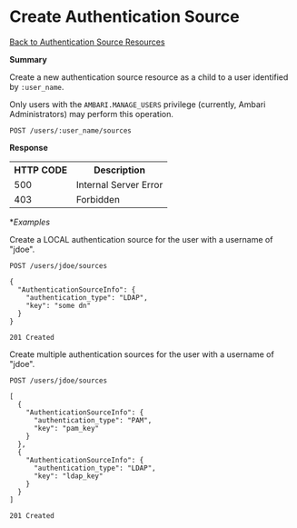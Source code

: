
<!---
Licensed to the Apache Software Foundation (ASF) under one or more
contributor license agreements. See the NOTICE file distributed with
this work for additional information regarding copyright ownership.
The ASF licenses this file to You under the Apache License, Version 2.0
(the "License"); you may not use this file except in compliance with
the License. You may obtain a copy of the License at

http://www.apache.org/licenses/LICENSE-2.0

Unless required by applicable law or agreed to in writing, software
distributed under the License is distributed on an "AS IS" BASIS,
WITHOUT WARRANTIES OR CONDITIONS OF ANY KIND, either express or implied.
See the License for the specific language governing permissions and
limitations under the License.
-->

Create Authentication Source
=====

[Back to Authentication Source Resources](authentication-source-resources.md)

**Summary**

Create a new authentication source resource as a child to a user identified by <code>:user_name</code>. 
<p/><p/>
Only users with the <code>AMBARI.MANAGE_USERS</code> privilege (currently, Ambari Administrators)
may perform this operation.

    POST /users/:user_name/sources

**Response**

<table>
  <tr>
    <th>HTTP CODE</th>
    <th>Description</th>
  </tr>
  <tr>
    <td>500</td>
    <td>Internal Server Error</td>  
  </tr>
  <tr>
    <td>403</td>
    <td>Forbidden</td>  
  </tr>
</table>


**Examples*
    
Create a LOCAL authentication source for the user with a username of "jdoe".
    
    POST /users/jdoe/sources
    
    {
      "AuthenticationSourceInfo": {
        "authentication_type": "LDAP",
        "key": "some dn"
      }
    }

    201 Created
    

Create multiple authentication sources for the user with a username of "jdoe".
    
    POST /users/jdoe/sources
    
    [
      {
        "AuthenticationSourceInfo": {
          "authentication_type": "PAM",
          "key": "pam_key"
        }
      },
      {
        "AuthenticationSourceInfo": {
          "authentication_type": "LDAP",
          "key": "ldap_key"
        }
      }
    ]
    
    201 Created
